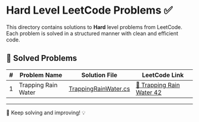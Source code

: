# Hard Level LeetCode Problems ✅

This directory contains solutions to **Hard** level problems from LeetCode. Each problem is solved in a structured manner with clean and efficient code.

## 📌 Solved Problems

| # | Problem Name | Solution File | LeetCode Link |
|---|-------------|--------------|---------------|
| 1 | Trapping Rain Water | [TrappingRainWater.cs](TrappingRainWater.cs) | [🔗 Trapping Rain Water 42](https://leetcode.com/problems/trapping-rain-water/) |

---

🚀 Keep solving and improving! 💡

